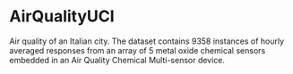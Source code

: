 # AirQualityUCI
Air quality of an Italian city. The dataset contains 9358 instances of hourly averaged responses from an array of 5 metal oxide chemical sensors embedded in an Air Quality Chemical Multi-sensor device.
